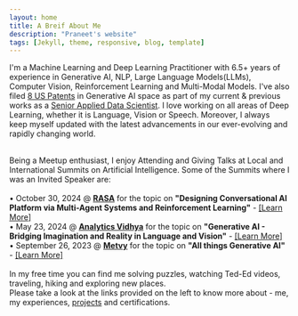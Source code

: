 ```yaml
---
layout: home
title: A Breif About Me
description: "Praneet's website"
tags: [Jekyll, theme, responsive, blog, template]
---
```


I'm a Machine Learning and Deep Learning Practitioner with 6.5+ years of experience in Generative AI, NLP, Large Language Models(LLMs), Computer Vision, Reinforcement Learning and Multi-Modal Models. I've also filed <a href="https://patents.justia.com/inventor/praneet-pabolu" target="_blank">8 US Patents</a> in Generative AI space as part of my current & previous works as a <a href="https://linkedin.com/in/deathreaper0965" target="_blank">Senior Applied Data Scientist</a>. I love working on all areas of Deep Learning, whether it is Language, Vision or Speech. Moreover, I always keep myself updated with the latest advancements in our ever-evolving and rapidly changing world.

<br />
Being a Meetup enthusiast, I enjoy Attending and Giving Talks at Local and International Summits on Artificial Intelligence. Some of the Summits where I was an Invited Speaker are:<br><br>
• October 30, 2024 @ <b><a href="https://rasa.com/" target="_blank">RASA</a></b> for the topic on <b>"Designing Conversational AI Platform via Multi-Agent Systems and Reinforcement Learning"</b> - <a href="https://calmsummit24.com/speakers/" target="_blank">[Learn More]</a><br>
• May 23, 2024 @ <b><a href="https://community.analyticsvidhya.com/feed" target="_blank">Analytics Vidhya</a></b> for the topic on <b>"Generative AI - Bridging Imagination and Reality in Language and Vision"</b> - <a href="https://community.analyticsvidhya.com/c/datahour/generative-ai-bridging-imagination-and-reality-in-language-and-vision" target="_blank">[Learn More]</a><br>
• September 26, 2023 @ <b><a href="https://www.metvy.com/" target="_blank">Metvy</a></b> for the topic on <b>"All things Generative AI"</b> - <a href="https://www.linkedin.com/feed/update/urn:li:activity:7116083127827017728/" target="_blank">[Learn More]</a>
<br><br>
In my free time you can find me solving puzzles, watching Ted-Ed videos, traveling, hiking and exploring new places.

<br />
Please take a look at the links provided on the left to know more about - me, my experiences, <a href="https://github.com/DeathReaper0965" target="_blank">projects</a> and certifications.

